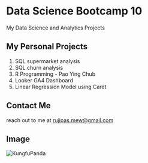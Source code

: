 # Data Science Bootcamp 10
My Data Science and Analytics Projects

## My Personal Projects

1. SQL supermarket analysis
2. SQL churn analysis
3. R Programming - Pao Ying Chub
4. Looker GA4 Dashboard
5. Linear Regression Model using Caret

## Contact Me
reach out to me at rujipas.mew@gmail.com

## Image
![KungfuPanda](https://wallpapers.com/images/high/epic-kung-fu-panda-doing-a-kick-ovob3u02frixxu7c.jpg)
